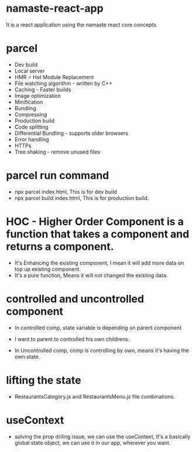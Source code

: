 # namaste-react-app
It is a react application using the namaste react core concepts

# parcel
- Dev build
- Local server
- HMR = Hot Module Replacement
- File watching algorithm - written by C++
- Caching - Faster builds
- Image optimization
- Minification
- Bundling
- Compressing
- Production build
- Code splitting
- Differential Bundling - supports older browsers
- Error handling
- HTTPs
- Tree shaking - remove unused files

# parcel run command
- npx parcel index.html, This is for dev build
- npx parcel build index.html, This is for production build.







# HOC - Higher Order Component is a function that takes a component and returns a component.
- It's Enhancing the existing component, I mean it will add more data on top up existing component.
- It's a pure function, Means it will not changed the existing data.

# controlled and uncontrolled component
- In controlled comp, state variable is depending on parent component
- I want to parent to controlled his own childrens.

- In Uncontrolled comp, comp is controlling by own, means it's having the own state.

# lifting the state
- RestaurantsCategory.js and RestaurantsMenu.js file combinations.

# useContext
- solving the prop driling issue, we can use the useContext, It's a basically global state object, we can use it in our app, wherever you want.